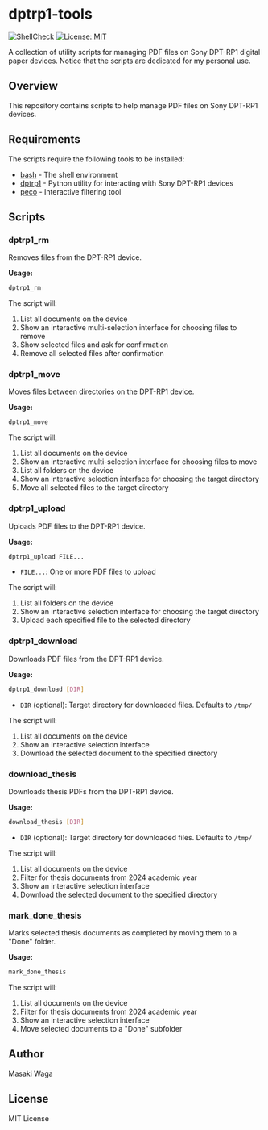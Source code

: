 dptrp1-tools
============

[![ShellCheck](https://github.com/MasWag/dptrp1-tools/actions/workflows/shellcheck.yml/badge.svg)](https://github.com/MasWag/dptrp1-tools/actions/workflows/shellcheck.yml)
[![License: MIT](https://img.shields.io/badge/License-MIT-yellow.svg)](https://github.com/MasWag/dptrp1-tools/blob/master/LICENSE)

A collection of utility scripts for managing PDF files on Sony DPT-RP1 digital paper devices. Notice that the scripts are dedicated for my personal use.

Overview
--------

This repository contains scripts to help manage PDF files on Sony DPT-RP1 devices.

Requirements
------------
The scripts require the following tools to be installed:

- [bash](https://www.gnu.org/software/bash/) - The shell environment
- [dptrp1](https://github.com/janten/dpt-rp1-py) - Python utility for interacting with Sony DPT-RP1 devices
- [peco](https://github.com/peco/peco) - Interactive filtering tool

Scripts
-------

### dptrp1_rm

Removes files from the DPT-RP1 device.

**Usage:**
```bash
dptrp1_rm
```

The script will:
1. List all documents on the device
2. Show an interactive multi-selection interface for choosing files to remove
3. Show selected files and ask for confirmation
4. Remove all selected files after confirmation

### dptrp1_move

Moves files between directories on the DPT-RP1 device.

**Usage:**
```bash
dptrp1_move
```

The script will:
1. List all documents on the device
2. Show an interactive multi-selection interface for choosing files to move
3. List all folders on the device
4. Show an interactive selection interface for choosing the target directory
5. Move all selected files to the target directory

### dptrp1_upload

Uploads PDF files to the DPT-RP1 device.

**Usage:**
```bash
dptrp1_upload FILE...
```
- `FILE...`: One or more PDF files to upload

The script will:
1. List all folders on the device
2. Show an interactive selection interface for choosing the target directory
3. Upload each specified file to the selected directory

### dptrp1_download

Downloads PDF files from the DPT-RP1 device.

**Usage:**
```bash
dptrp1_download [DIR]
```
- `DIR` (optional): Target directory for downloaded files. Defaults to `/tmp/`

The script will:
1. List all documents on the device
2. Show an interactive selection interface
3. Download the selected document to the specified directory

### download_thesis

Downloads thesis PDFs from the DPT-RP1 device.

**Usage:**
```bash
download_thesis [DIR]
```
- `DIR` (optional): Target directory for downloaded files. Defaults to `/tmp/`

The script will:
1. List all documents on the device
2. Filter for thesis documents from 2024 academic year
3. Show an interactive selection interface
4. Download the selected document to the specified directory

### mark_done_thesis

Marks selected thesis documents as completed by moving them to a "Done" folder.

**Usage:**
```bash
mark_done_thesis
```

The script will:
1. List all documents on the device
2. Filter for thesis documents from 2024 academic year
3. Show an interactive selection interface
4. Move selected documents to a "Done" subfolder

Author
------

Masaki Waga

License
-------

MIT License

